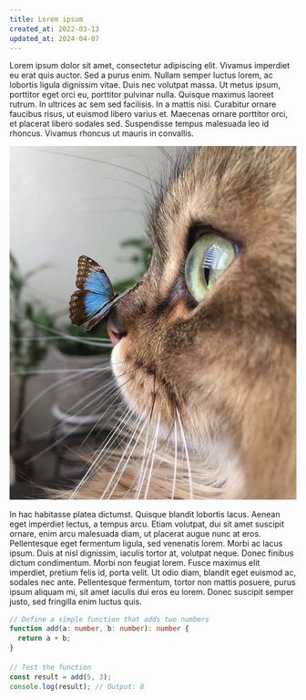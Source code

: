 ```yaml
---
title: Lorem ipsum
created_at: 2022-03-13
updated_at: 2024-04-07
---
```


Lorem ipsum dolor sit amet, consectetur adipiscing elit. Vivamus imperdiet eu erat quis auctor. Sed a purus enim. Nullam semper luctus lorem, ac lobortis ligula dignissim vitae. Duis nec volutpat massa. Ut metus ipsum, porttitor eget orci eu, porttitor pulvinar nulla. Quisque maximus laoreet rutrum. In ultrices ac sem sed facilisis. In a mattis nisi. Curabitur ornare faucibus risus, ut euismod libero varius et. Maecenas ornare porttitor orci, et placerat libero sodales sed. Suspendisse tempus malesuada leo id rhoncus. Vivamus rhoncus ut mauris in convallis.

![Cat](/assets/images/01-1.jpg)

In hac habitasse platea dictumst. Quisque blandit lobortis lacus. Aenean eget imperdiet lectus, a tempus arcu. Etiam volutpat, dui sit amet suscipit ornare, enim arcu malesuada diam, ut placerat augue nunc at eros. Pellentesque eget fermentum ligula, sed venenatis lorem. Morbi ac lacus ipsum. Duis at nisl dignissim, iaculis tortor at, volutpat neque. Donec finibus dictum condimentum. Morbi non feugiat lorem. Fusce maximus elit imperdiet, pretium felis id, porta velit. Ut odio diam, blandit eget euismod ac, sodales nec ante. Pellentesque fermentum, tortor non mattis posuere, purus ipsum aliquam mi, sit amet iaculis dui eros eu lorem. Donec suscipit semper justo, sed fringilla enim luctus quis.

```typescript
// Define a simple function that adds two numbers
function add(a: number, b: number): number {
  return a + b;
}

// Test the function
const result = add(5, 3);
console.log(result); // Output: 8
```
